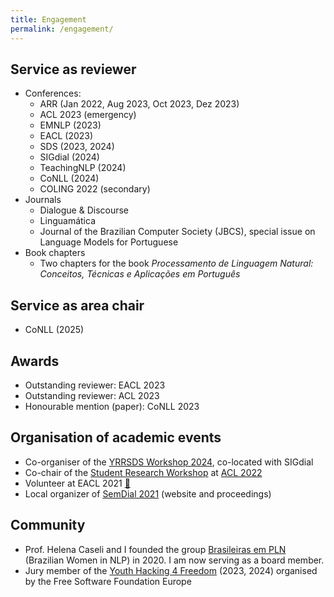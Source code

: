 ```yaml
---
title: Engagement
permalink: /engagement/
---
```



## Service as reviewer
- Conferences: 
    - ARR (Jan 2022, Aug 2023, Oct 2023, Dez 2023)
    - ACL 2023 (emergency)
    - EMNLP (2023)
    - EACL (2023)
    - SDS (2023, 2024)
    - SIGdial (2024)
    - TeachingNLP (2024)
    - CoNLL (2024)
    - COLING 2022 (secondary)
- Journals
    - Dialogue & Discourse
    - Linguamática
    - Journal of the Brazilian Computer Society (JBCS), special issue on Language Models for Portuguese
- Book chapters
    - Two chapters for the book *Processamento de Linguagem Natural: Conceitos, Técnicas e Aplicações em Português*

## Service as area chair
- CoNLL (2025)
        
## Awards
- Outstanding reviewer: EACL 2023
- Outstanding reviewer: ACL 2023
- Honourable mention (paper): CoNLL 2023

## Organisation of academic events
- Co-organiser of the [YRRSDS Workshop 2024](https://sites.google.com/view/yrrsds2024/committees), co-located with SIGdial
- Co-chair of the [Student Research Workshop](https://sites.google.com/view/acl-srw-2022/home) at [ACL 2022](https://www.2022.aclweb.org/organisers)
- Volunteer at EACL 2021 [:link:](https://www.virtual2021.eacl.org/static/pdf/volunteers.pdf)
- Local organizer of [SemDial 2021]((https://semdial2021.ling.uni-potsdam.de/)) (website and proceedings)

## Community
- Prof. Helena Caseli and I founded the group [Brasileiras em PLN](https://sites.google.com/view/brasileiras-pln/) (Brazilian Women in NLP) in 2020. I am now serving as a board member.
- Jury member of the [Youth Hacking 4 Freedom](https://fsfe.org/activities/yh4f/) (2023, 2024) organised by the Free Software Foundation Europe
